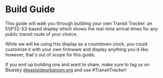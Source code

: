 # Build Guide

This guide will walk you through building your own Transit Tracker: an ESP32-S3-based display which shows the real-time arrival times for any public transit route of your choice.

While we will be using this display as a countdown clock, you could customize it with your own firmware and display anything you'd like; however, that's out of scope for this guide.

If you end up building one and want to share, make sure to tag us on Bluesky [@eastsideurbanism.org](https://bsky.app/profile/eastsideurbanism.org) and use #TransitTracker!
